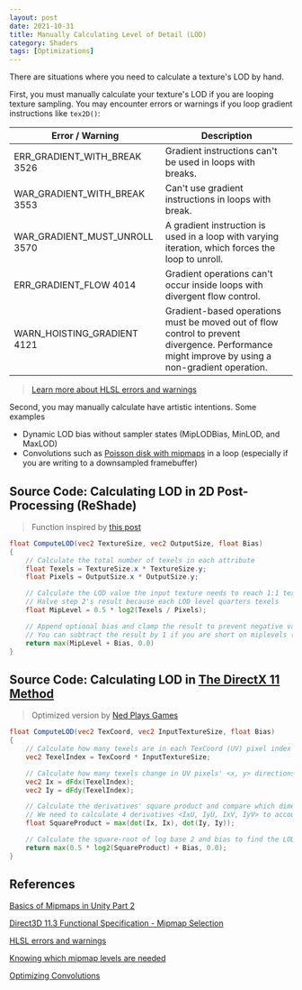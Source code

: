 ```yaml
---
layout: post
date: 2021-10-31
title: Manually Calculating Level of Detail (LOD)
category: Shaders
tags: [Optimizations]
---
```


There are situations where you need to calculate a texture's LOD by hand.

First, you must manually calculate your texture's LOD if you are looping texture sampling. You may encounter errors or warnings if you loop gradient instructions like `tex2D()`:

Error / Warning | Description
--------------- | -----------
ERR_GRADIENT_WITH_BREAK 3526  | Gradient instructions can't be used in loops with breaks.
WAR_GRADIENT_WITH_BREAK 3553  | Can't use gradient instructions in loops with break.
WAR_GRADIENT_MUST_UNROLL 3570 | A gradient instruction is used in a loop with varying iteration, which forces the loop to unroll.
ERR_GRADIENT_FLOW 4014        | Gradient operations can't occur inside loops with divergent flow control.
WARN_HOISTING_GRADIENT 4121   | Gradient-based operations must be moved out of flow control to prevent divergence. Performance might improve by using a non-gradient operation.

> [Learn more about HLSL errors and warnings][2]

Second, you may manually calculate have artistic intentions. Some examples

+ Dynamic LOD bias without sampler states (MipLODBias, MinLOD, and MaxLOD)
+ Convolutions such as [Poisson disk with mipmaps][4] in a loop (especially if you are writing to a downsampled framebuffer)

## Source Code: Calculating LOD in 2D Post-Processing (ReShade)

> Function inspired by [this post][3]

```glsl
float ComputeLOD(vec2 TextureSize, vec2 OutputSize, float Bias)
{
    // Calculate the total number of texels in each attribute
    float Texels = TextureSize.x * TextureSize.y;
    float Pixels = OutputSize.x * OutputSize.y;

    // Calculate the LOD value the input texture needs to reach 1:1 texel:pixel ratio
    // Halve step 2's result because each LOD level quarters texels
    float MipLevel = 0.5 * log2(Texels / Pixels);

    // Append optional bias and clamp the result to prevent negative values
    // You can subtract the result by 1 if you are short on miplevels (The GPU will bilinearly interpolate to the last miplevel)
    return max(MipLevel + Bias, 0.0)
}
```

## Source Code: Calculating LOD in [The DirectX 11 Method][1]

> Optimized version by [Ned Plays Games][0]

```glsl
float ComputeLOD(vec2 TexCoord, vec2 InputTextureSize, float Bias)
{
    // Calculate how many texels are in each TexCoord (UV) pixel index
    vec2 TexelIndex = TexCoord * InputTextureSize;

    // Calculate how many texels change in UV pixels' <x, y> directions in their respective dimensions
    vec2 Ix = dFdx(TexelIndex);
    vec2 Iy = dFdy(TexelIndex);

    // Calculate the derivatives' square product and compare which dimension needs more LOD coverage
    // We need to calculate 4 derivatives <IxU, IyU, IxV, IyV> to account for cases such as rotated UV maps
    float SquareProduct = max(dot(Ix, Ix), dot(Iy, Iy));

    // Calculate the square-root of log base 2 and bias to find the LOD level
    return max(0.5 * log2(SquareProduct) + Bias, 0.0);
}
```

## References

[Basics of Mipmaps in Unity Part 2][0]

[Direct3D 11.3  Functional Specification - Mipmap Selection][1]

[HLSL errors and warnings][2]

[Knowing which mipmap levels are needed][3]

[Optimizing Convolutions][4]

[0]: https://www.youtube.com/watch?v=2G0Sime3OH0
[1]: https://microsoft.github.io/DirectX-Specs/d3d/archive/D3D11_3_FunctionalSpec.htm#7.18.10%20Mipmap%20Selection
[2]: https://docs.microsoft.com/en-us/windows/win32/direct3dhlsl/hlsl-errors-and-warnings
[3]: http://web.cse.ohio-state.edu/~crawfis.3/cse781/Readings/MipMapLevels-Blog.html
[4]: https://john-chapman.github.io/2019/03/29/convolution.html
